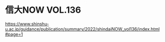 # 信大NOW VOL.136
https://www.shinshu-u.ac.jp/guidance/publication/summary/2022/shindaiNOW_vol136/index.html#page=1
